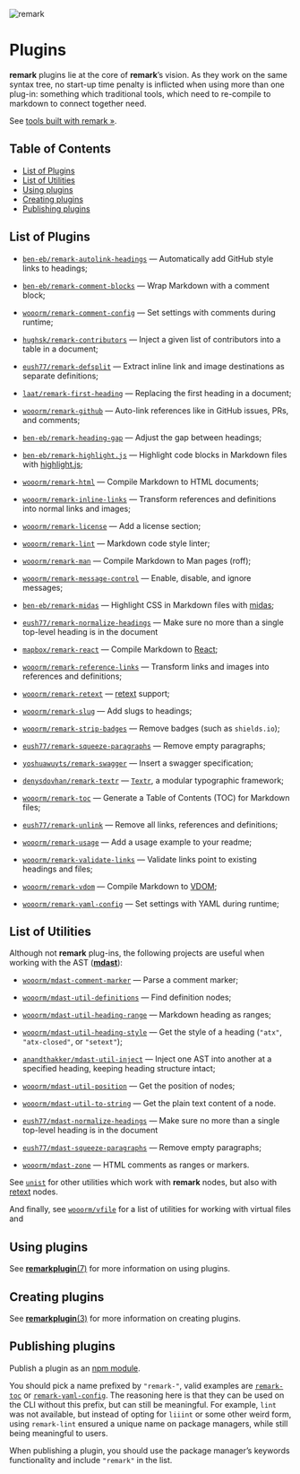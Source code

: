 ![remark](https://cdn.rawgit.com/wooorm/remark/master/logo.svg)

# Plugins

**remark** plugins lie at the core of **remark**’s vision. As they work on
the same syntax tree, no start-up time penalty is inflicted when using more than
one plug-in: something which traditional tools, which need to re-compile
to markdown to connect together need.

See [tools built with remark »](https://github.com/wooorm/remark/blob/master/doc/products.md).

## Table of Contents

*   [List of Plugins](#list-of-plugins)
*   [List of Utilities](#list-of-utilities)
*   [Using plugins](#using-plugins)
*   [Creating plugins](#creating-plugins)
*   [Publishing plugins](#publishing-plugins)

## List of Plugins

*   [`ben-eb/remark-autolink-headings`](https://github.com/ben-eb/remark-autolink-headings)
    — Automatically add GitHub style links to headings;

*   [`ben-eb/remark-comment-blocks`](https://github.com/ben-eb/remark-comment-blocks)
    — Wrap Markdown with a comment block;

*   [`wooorm/remark-comment-config`](https://github.com/wooorm/remark-comment-config)
    — Set settings with comments during runtime;

*   [`hughsk/remark-contributors`](https://github.com/hughsk/remark-contributors)
    — Inject a given list of contributors into a table in a document;

*   [`eush77/remark-defsplit`](https://github.com/eush77/remark-defsplit)
    — Extract inline link and image destinations as separate definitions;

*   [`laat/remark-first-heading`](https://github.com/laat/remark-first-heading)
    — Replacing the first heading in a document;

*   [`wooorm/remark-github`](https://github.com/wooorm/remark-github)
    — Auto-link references like in GitHub issues, PRs, and comments;

*   [`ben-eb/remark-heading-gap`](https://github.com/ben-eb/remark-heading-gap)
    — Adjust the gap between headings;

*   [`ben-eb/remark-highlight.js`](https://github.com/ben-eb/remark-highlight.js)
    — Highlight code blocks in Markdown files with
    [highlight.js](https://github.com/isagalaev/highlight.js);

*   [`wooorm/remark-html`](https://github.com/wooorm/remark-html)
    — Compile Markdown to HTML documents;

*   [`wooorm/remark-inline-links`](https://github.com/wooorm/remark-inline-links)
    — Transform references and definitions into normal links and images;

*   [`wooorm/remark-license`](https://github.com/wooorm/remark-license)
    — Add a license section;

*   [`wooorm/remark-lint`](https://github.com/wooorm/remark-lint)
    — Markdown code style linter;

*   [`wooorm/remark-man`](https://github.com/wooorm/remark-man)
    — Compile Markdown to Man pages (roff);

*   [`wooorm/remark-message-control`](https://github.com/wooorm/remark-message-control)
    — Enable, disable, and ignore messages;

*   [`ben-eb/remark-midas`](https://github.com/ben-eb/remark-midas)
    — Highlight CSS in Markdown files with [midas](https://github.com/ben-eb/midas);

*   [`eush77/remark-normalize-headings`](https://github.com/eush77/remark-normalize-headings)
    — Make sure no more than a single top-level heading is in the document

*   [`mapbox/remark-react`](https://github.com/mapbox/remark-react)
    — Compile Markdown to [React](https://github.com/facebook/react);

*   [`wooorm/remark-reference-links`](https://github.com/wooorm/remark-reference-links)
    — Transform links and images into references and definitions;

*   [`wooorm/remark-retext`](https://github.com/wooorm/remark-retext)
    — [retext](https://github.com/wooorm/retext) support;

*   [`wooorm/remark-slug`](https://github.com/wooorm/remark-slug)
    — Add slugs to headings;

*   [`wooorm/remark-strip-badges`](https://github.com/wooorm/remark-strip-badges)
    — Remove badges (such as `shields.io`);

*   [`eush77/remark-squeeze-paragraphs`](https://github.com/eush77/remark-squeeze-paragraphs)
    — Remove empty paragraphs;

*   [`yoshuawuyts/remark-swagger`](https://github.com/yoshuawuyts/remark-swagger)
    — Insert a swagger specification;

*   [`denysdovhan/remark-textr`](https://github.com/denysdovhan/remark-textr)
    — [`Textr`](https://github.com/shuvalov-anton/textr), a modular typographic
    framework;

*   [`wooorm/remark-toc`](https://github.com/wooorm/remark-toc)
    — Generate a Table of Contents (TOC) for Markdown files;

*   [`eush77/remark-unlink`](https://github.com/eush77/remark-unlink)
    — Remove all links, references and definitions;

*   [`wooorm/remark-usage`](https://github.com/wooorm/remark-usage)
    — Add a usage example to your readme;

*   [`wooorm/remark-validate-links`](https://github.com/wooorm/remark-validate-links)
    — Validate links point to existing headings and files;

*   [`wooorm/remark-vdom`](https://github.com/wooorm/remark-vdom)
    — Compile Markdown to [VDOM](https://github.com/Matt-Esch/virtual-dom/);

*   [`wooorm/remark-yaml-config`](https://github.com/wooorm/remark-yaml-config)
    — Set settings with YAML during runtime;

## List of Utilities

Although not **remark** plug-ins, the following projects are useful when
working with the AST ([**mdast**](https://github.com/wooorm/mdast)):

*   [`wooorm/mdast-comment-marker`](https://github.com/wooorm/mdast-comment-marker)
    — Parse a comment marker;

*   [`wooorm/mdast-util-definitions`](https://github.com/wooorm/mdast-util-definitions)
    — Find definition nodes;

*   [`wooorm/mdast-util-heading-range`](https://github.com/wooorm/mdast-util-heading-range)
    — Markdown heading as ranges;

*   [`wooorm/mdast-util-heading-style`](https://github.com/wooorm/mdast-util-heading-style)
    — Get the style of a heading (`"atx"`, `"atx-closed"`, or `"setext"`);

*   [`anandthakker/mdast-util-inject`](https://github.com/anandthakker/mdast-util-inject)
    — Inject one AST into another at a specified heading, keeping heading
    structure intact;

*   [`wooorm/mdast-util-position`](https://github.com/wooorm/mdast-util-position)
    — Get the position of nodes;

*   [`wooorm/mdast-util-to-string`](https://github.com/wooorm/mdast-util-to-string)
    — Get the plain text content of a node.

*   [`eush77/mdast-normalize-headings`](https://github.com/eush77/mdast-normalize-headings)
    — Make sure no more than a single top-level heading is in the document

*   [`eush77/mdast-squeeze-paragraphs`](https://github.com/eush77/mdast-squeeze-paragraphs)
    — Remove empty paragraphs;

*   [`wooorm/mdast-zone`](https://github.com/wooorm/mdast-zone)
    — HTML comments as ranges or markers.

See [`unist`](https://github.com/wooorm/unist#unist-node-utilties)
for other utilities which work with **remark** nodes, but also with
[retext](https://github.com/wooorm/retext) nodes.

And finally, see [`wooorm/vfile`](https://github.com/wooorm/vfile#related-tools)
for a list of utilities for working with virtual files and

## Using plugins

See [**remarkplugin**(7)](https://github.com/wooorm/remark/blob/master/doc/remarkplugin.7.md)
for more information on using plugins.

## Creating plugins

See [**remarkplugin**(3)](https://github.com/wooorm/remark/blob/master/doc/remarkplugin.3.md)
for more information on creating plugins.

## Publishing plugins

Publish a plugin as an [npm module](https://docs.npmjs.com/getting-started/publishing-npm-packages).

You should pick a name prefixed by `"remark-"`, valid examples are
[`remark-toc`](https://www.npmjs.com/package/remark-toc) or
[`remark-yaml-config`](https://www.npmjs.com/package/remark-yaml-config).
The reasoning here is that they can be used on the CLI without this prefix,
but can still be meaningful. For example, `lint` was not available, but instead
of opting for `liiint` or some other weird form, using `remark-lint` ensured a
unique name on package managers, while still being meaningful to users.

When publishing a plugin, you should use the package manager’s keywords
functionality and include `"remark"` in the list.
